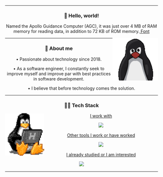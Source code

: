<hr />
<div align="center">
  <h3>🖖 Hello, world!</h3>
  <p>
    Named the Apollo Guidance Computer (AGC), it was just over 4 MB of RAM
    memory for reading data, in addition to 72 KB of ROM memory.<a
      href="https://canalte.ch/cp2/p3d05"
    >
      Font</a
    >
  </p>
  <img height="140" align="right" src="./assets/tux.gif" />
</div>
<hr />
<div align="center">
  <h3>🧐 About me</h3>
  <p>• Passionate about technology since 2018.</p>
  <p>
    • As a software engineer, I constantly seek to improve myself and improve
    par with best practices in software development.
  </p>
  <p>• I believe that before technology comes the solution.</p>
</div>
<hr />
<div align="center">
  <h3>👨‍💻 Tech Stack</h3>
  <img height="140" align="left" src="./assets/tux-2.gif" />
  <div align="center">
    <a href="https://skillicons.dev">
      <p>I work with</p>
      <img
        height="40em"
        src="https://skillicons.dev/icons?i=nodejs,mongo,react,javascript,typescript,bootstrap,sass,html,css"
      />
      <p>Other tools I work or have worked</p>
      <img
        height="40em"
        src="https://skillicons.dev/icons?i=linux,figma,vscode,docker,postman,git,github,md"
      />
      <p>I already studied or I am interested</p>
      <img height="40em" src="https://skillicons.dev/icons?i=c,python" />
    </a>
  </div>
  <hr />
</div>
